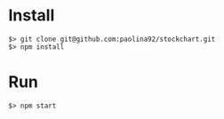# Install

```console
$> git clone git@github.com:paolina92/stockchart.git
$> npm install
```

# Run

```console
$> npm start
```
